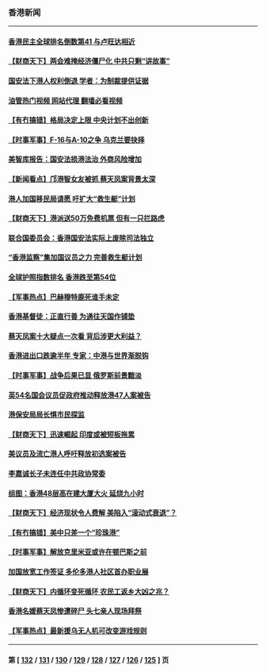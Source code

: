 ### 香港新闻
---
#### [香港民主全球排名倒数第41 与卢旺达相近](../../pages/ncid1349362/n13947495.md?03120045) 
#### [【财商天下】两会难掩经济僵尸化 中共只剩“讲故事”](../../pages/ncid1349362/n13946851.md?03120045) 
#### [国安法下港人权利倒退 学者：为制裁提供证据](../../pages/ncid1349362/n13946672.md?03120045) 
#### [油管热门视频 网站代理 翻墙必看视频](http://138.2.39.72:81/youtube.html?epic-marker?03120045)
#### [【有冇搞错】格局决定上限 中央计划不出创新](../../pages/ncid1349362/n13946409.md?03120045) 
#### [【时事军事】F-16与A-10之争 乌克兰要抉择](../../pages/ncid1349362/n13946423.md?03120045) 
#### [美智库报告：国安法损港法治 外商风险增加](../../pages/ncid1349362/n13946443.md?03120045) 
#### [【新闻看点】邝港智女友被抓 蔡天凤案背景太深](../../pages/ncid1349362/n13945283.md?03120045) 
#### [港人加国移民局请愿 吁扩大“救生艇”计划](../../pages/ncid1349362/n13945279.md?03120045) 
#### [【财商天下】港派送50万免费机票 但有一只拦路虎](../../pages/ncid1349362/n13945095.md?03120045) 
#### [联合国委员会：香港国安法实际上废除司法独立](../../pages/ncid1349362/n13944924.md?03120045) 
#### [“香港监察”集加国议员之力 完善救生艇计划](../../pages/ncid1349362/n13945073.md?03120045) 
#### [全球护照指数排名 香港跌至第54位](../../pages/ncid1349362/n13944583.md?03120045) 
#### [【军事热点】巴赫穆特鹿死谁手未定](../../pages/ncid1349362/n13944475.md?03120045) 
#### [香港基督徒：正直行善 为通往天国作铺垫](../../pages/ncid1349362/n13944094.md?03120045) 
#### [蔡天凤案十大疑点一次看 背后涉更大利益？](../../pages/ncid1349362/n13944301.md?03120045) 
#### [香港进出口跌逾半年 专家：中港与世界渐脱钩](../../pages/ncid1349362/n13944025.md?03120045) 
#### [【时事军事】战争后果已显 俄罗斯前景黯淡](../../pages/ncid1349362/n13943403.md?03120045) 
#### [英54名国会议员促政府推动释放港47人案被告](../../pages/ncid1349362/n13942858.md?03120045) 
#### [港保安局局长惧市民探监](../../pages/ncid1349362/n13939410.md?03120045) 
#### [【财商天下】迅速崛起 印度或被短板拖累](../../pages/ncid1349362/n13943125.md?03120045) 
#### [美议员及流亡港人呼吁释放初选案被告](../../pages/ncid1349362/n13942984.md?03120045) 
#### [李嘉诚长子未连任中共政协常委](../../pages/ncid1349362/n13942685.md?03120045) 
#### [组图：香港48层高在建大厦大火 延烧九小时](../../pages/ncid1349362/n13941997.md?03120045) 
#### [【财商天下】经济现状令人费解 美陷入“滚动式衰退”？](../../pages/ncid1349362/n13941807.md?03120045) 
#### [【有冇搞错】美中只差一个“珍珠港”](../../pages/ncid1349362/n13941423.md?03120045) 
#### [【时事军事】解放克里米亚或许在顿巴斯之前](../../pages/ncid1349362/n13941100.md?03120045) 
#### [加国放宽工作签证 多伦多港人社区首办职业展](../../pages/ncid1349362/n13941285.md?03120045) 
#### [【财商天下】内循环变死循环 农民工返乡大凶之兆？](../../pages/ncid1349362/n13940421.md?03120045) 
#### [香港名媛蔡天凤惨遭碎尸 头七亲人现场拜祭](../../pages/ncid1349362/n13940162.md?03120045) 
#### [【军事热点】最新援乌无人机可改变游戏规则](../../pages/ncid1349362/n13939973.md?03120045) 

---
#### 第 [ [132](./132.md?03120045) / [131](./131.md?03120045) / [130](./130.md?03120045) / [129](./129.md?03120045) / [128](./128.md?03120045) / [127](./127.md?03120045) / [126](./126.md?03120045) / [125](./125.md?03120045) ] 页
